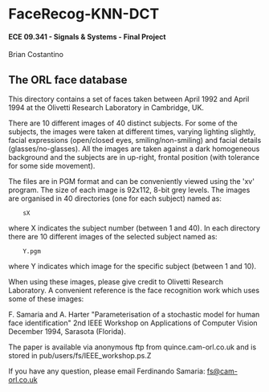 # FaceRecog-KNN-DCT
#### ECE 09.341 - Signals & Systems - Final Project

Brian Costantino



The ORL face database
---------------------

This directory contains a set of faces taken between April 1992 and
April 1994 at the Olivetti Research Laboratory in Cambridge, UK.

There are 10 different images of 40 distinct subjects. For some of the
subjects, the images were taken at different times, varying lighting
slightly, facial expressions (open/closed eyes, smiling/non-smiling)
and facial details (glasses/no-glasses).  All the images are taken
against a dark homogeneous background and the subjects are in
up-right, frontal position (with tolerance for some side movement).

The files are in PGM format and can be conveniently viewed using the 'xv'
program. The size of each image is 92x112, 8-bit grey levels. The images
are organised in 40 directories (one for each subject) named as:

		sX

where X indicates the subject number (between 1 and 40). In each directory
there are 10 different images of the selected subject named as:

		Y.pgm

where Y indicates which image for the specific subject (between 1 and 10).

When using these images, please give credit to Olivetti Research Laboratory.
A convenient reference is the face recognition work which uses some of
these images:

 F. Samaria and A. Harter 
  "Parameterisation of a stochastic model for human face identification"
  2nd IEEE Workshop on Applications of Computer Vision
  December 1994, Sarasota (Florida).

The paper is available via anonymous ftp from quince.cam-orl.co.uk and is
stored in pub/users/fs/IEEE_workshop.ps.Z

If you have any question, please email Ferdinando Samaria: fs@cam-orl.co.uk
